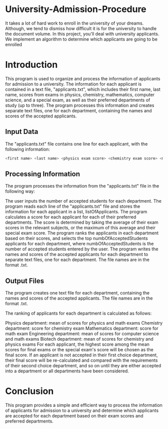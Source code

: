 # University-Admission-Procedure
It takes a lot of hard work to enroll in the university of your dreams. Although, we tend to dismiss how difficult it is for the university to handle the document volume. In this project, you'll deal with university applicants. We implement an algorithm to determine which applicants are going to be enrolled
# Introduction
This program is used to organize and process the information of applicants for admission to a university. The information for each applicant is contained in a text file, "applicants.txt", which includes their first name, last name, scores from exams in physics, chemistry, mathematics, computer science, and a special exam, as well as their preferred departments of study (up to three). The program processes this information and creates separate text files, one for each department, containing the names and scores of the accepted applicants.

## Input Data
The "applicants.txt" file contains one line for each applicant, with the following information:

``` python
<first name> <last name> <physics exam score> <chemistry exam score> <math exam score> <computer science exam score> <special exam score><department 1> <department 2> <department 3>
```
## Processing Information
The program processes the information from the "applicants.txt" file in the following way:

The user inputs the number of accepted students for each department.
The program reads each line of the "applicants.txt" file and stores the information for each applicant in a list, listOfApplicants.
The program calculates a score for each applicant for each of their preferred departments. The score is determined by taking the average of their exam scores in the relevant subjects, or the maximum of this average and their special exam score.
The program ranks the applicants in each department based on their scores, and selects the top numbOfAcceptedStudents applicants for each department, where numbOfAcceptedStudents is the number of accepted students entered by the user.
The program writes the names and scores of the accepted applicants for each department to separate text files, one for each department. The file names are in the format <department name>.txt.
## Output Files
The program creates one text file for each department, containing the names and scores of the accepted applicants. The file names are in the format <department name>.txt.
 
  The ranking of applicants for each department is calculated as follows:

Physics department: mean of scores for physics and math exams
Chemistry department: score for chemistry exam
Mathematics department: score for math exam
Engineering department: mean of scores for computer science and math exams
Biotech department: mean of scores for chemistry and physics exams
For each applicant, the highest score among the mean scores for final exams or the special exam's score will be chosen as the final score. If an applicant is not accepted in their first choice department, their final score will be re-calculated and compared with the requirements of their second choice department, and so on until they are either accepted into a department or all departments have been considered.
  
# Conclusion
This program provides a simple and efficient way to process the information of applicants for admission to a university and determine which applicants are accepted for each department based on their exam scores and preferred departments.
